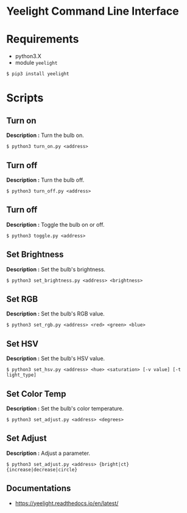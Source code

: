 # Yeelight Command Line Interface

# Requirements

* python3.X
* module `yeelight`

```
$ pip3 install yeelight
```

# Scripts

## Turn on

**Description :** Turn the bulb on.

```
$ python3 turn_on.py <address>
```

## Turn off

**Description :** Turn the bulb off.

```
$ python3 turn_off.py <address>
```

## Turn off

**Description :** Toggle the bulb on or off.

```
$ python3 toggle.py <address>
```

## Set Brightness

**Description :** Set the bulb's brightness.

```
$ python3 set_brightness.py <address> <brightness>
```

## Set RGB

**Description :** Set the bulb's RGB value.

```
$ python3 set_rgb.py <address> <red> <green> <blue>
```

## Set HSV

**Description :** Set the bulb's HSV value.

```
$ python3 set_hsv.py <address> <hue> <saturation> [-v value] [-t light_type]
```

## Set Color Temp

**Description :** Set the bulb's color temperature.

```
$ python3 set_adjust.py <address> <degrees>
```

## Set Adjust

**Description :** Adjust a parameter.

```
$ python3 set_adjust.py <address> {bright|ct} {increase|decrease|circle}
```

## Documentations

* https://yeelight.readthedocs.io/en/latest/
